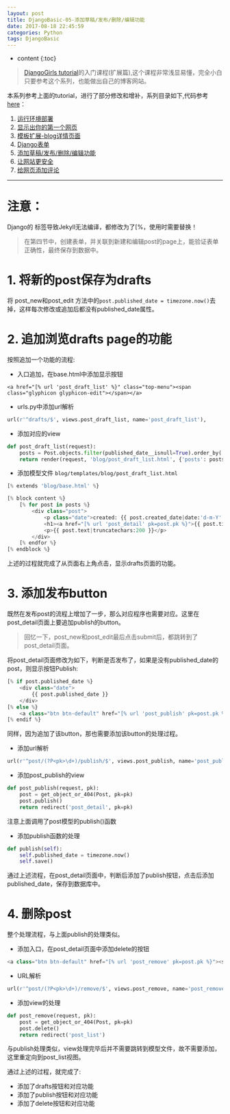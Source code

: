 ```yaml
---
layout: post
title: DjangoBasic-05-添加草稿/发布/删除/编辑功能
date: 2017-08-18 22:45:59
categories: Python
tags: DjangoBasic
---
```

* content
{:toc}


>[DjangoGirls tutorial](https://djangogirls.gitbooks.io/django-girls-tutorial-extensions/)的入门课程(扩展篇),这个课程非常浅显易懂，完全小白只要参考这个系列，也能做出自己的博客网站。

本系列参考上面的tutorial，进行了部分修改和增补，系列目录如下,代码参考 [here](https://github.com/utanesuke0612/pythonBlog)：
1.  [运行环境部署](https://utanesuke0612.github.io/2017/08/11/DjangoBasic_01/)
2.  [显示出你的第一个网页](https://utanesuke0612.github.io/2017/08/12/DjangoBasic_02/)
3.  [模板扩展-blog详情页面](https://utanesuke0612.github.io/2017/08/12/DjangoBasic_03/)
4.  [Django表单](https://utanesuke0612.github.io/2017/08/15/DjangoBasic_04/)
5.  [添加草稿/发布/删除/编辑功能](https://utanesuke0612.github.io/2017/08/18/DjangoBasic_05/)
6.  [让网站更安全](https://utanesuke0612.github.io/2017/08/18/DjangoBasic_06/)
7.  [给网页添加评论](https://utanesuke0612.github.io/2017/08/18/DjangoBasic_07/)

---
# <i class="fa fa-exclamation-triangle" aria-hidden="true"></i>**注意：**
Django的 标签导致Jekyll无法编译，都修改为了[%，使用时需要替换！

>在第四节中，创建表单，并关联到新建和编辑post的page上，能验证表单正确性，最终保存到数据中。

# 1. 将新的post保存为drafts
将 post_new和post_edit 方法中的`post.published_date = timezone.now()`去掉，这样每次修改或追加后都没有published_date属性。

# 2. 追加浏览drafts page的功能
按照追加一个功能的流程:

- 入口追加，在base.html中添加显示按钮

```
<a href="[% url 'post_draft_list' %}" class="top-menu"><span class="glyphicon glyphicon-edit"></span></a>
```

- urls.py中添加url解析

```python
url(r'^drafts/$', views.post_draft_list, name='post_draft_list'),
```

- 添加对应的view

```python
def post_draft_list(request):
    posts = Post.objects.filter(published_date__isnull=True).order_by('created_date')
    return render(request, 'blog/post_draft_list.html', {'posts': posts})
```

- 添加模型文件 `blog/templates/blog/post_draft_list.html`

```python
[% extends 'blog/base.html' %}

[% block content %}
    [% for post in posts %}
        <div class="post">
            <p class="date">created: {{ post.created_date|date:'d-m-Y' }}</p>
            <h1><a href="[% url 'post_detail' pk=post.pk %}">{{ post.title }}</a></h1>
            <p>{{ post.text|truncatechars:200 }}</p>
        </div>
    [% endfor %}
[% endblock %}

```

上述的过程就完成了从页面右上角点击，显示drafts页面的功能。

# 3. 添加发布button
既然在发布post的流程上增加了一步，那么对应程序也需要对应。这里在post_detail页面上要追加publish的button。
> 回忆一下，post_new和post_edit最后点击submit后，都跳转到了post_detail页面。

将post_detail页面修改为如下，判断是否发布了，如果是没有published_date的post，则显示按钮Publish:
```python
[% if post.published_date %}
    <div class="date">
        {{ post.published_date }}
    </div>
[% else %}
    <a class="btn btn-default" href="[% url 'post_publish' pk=post.pk %}">Publish</a>
[% endif %}

```
同样，因为追加了该button，那也需要添加该button的处理过程。

- 添加url解析

```python
url(r'^post/(?P<pk>\d+)/publish/$', views.post_publish, name='post_publish'),
```

- 添加post_publish的view

```python
def post_publish(request, pk):
    post = get_object_or_404(Post, pk=pk)
    post.publish()
    return redirect('post_detail', pk=pk)

```
注意上面调用了post模型的publish()函数

- 添加publish函数的处理

```python
def publish(self):
    self.published_date = timezone.now()
    self.save()
```

通过上述流程，在post_detail页面中，判断后添加了publish按钮，点击后添加published_date，保存到数据库中。

# 4. 删除post
整个处理流程，与上面publish的处理类似。

- 添加入口，在post_detail页面中添加delete的按钮

```python
<a class="btn btn-default" href="[% url 'post_remove' pk=post.pk %}"><span class="glyphicon glyphicon-remove"></span></a>
```
- URL解析

```python
url(r'^post/(?P<pk>\d+)/remove/$', views.post_remove, name='post_remove'),
```

- 添加view的处理

```python
def post_remove(request, pk):
    post = get_object_or_404(Post, pk=pk)
    post.delete()
    return redirect('post_list')

```

与publish处理类似，view处理完毕后并不需要跳转到模型文件，故不需要添加，这里重定向到post_list视图。

通过上述的过程，就完成了:
- 添加了drafts按钮和对应功能
- 添加了publish按钮和对应功能
- 添加了delete按钮和对应功能
